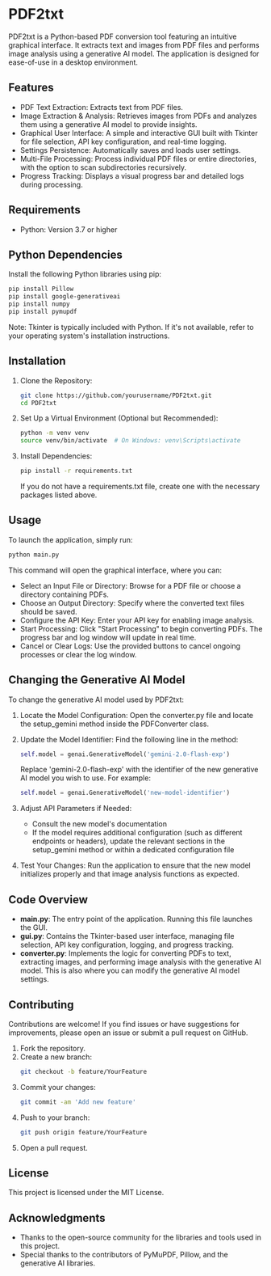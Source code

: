 # PDF2txt

PDF2txt is a Python-based PDF conversion tool featuring an intuitive graphical interface. It extracts text and images from PDF files and performs image analysis using a generative AI model. The application is designed for ease-of-use in a desktop environment.

## Features

* PDF Text Extraction: Extracts text from PDF files.
* Image Extraction & Analysis: Retrieves images from PDFs and analyzes them using a generative AI model to provide insights.
* Graphical User Interface: A simple and interactive GUI built with Tkinter for file selection, API key configuration, and real-time logging.
* Settings Persistence: Automatically saves and loads user settings.
* Multi-File Processing: Process individual PDF files or entire directories, with the option to scan subdirectories recursively.
* Progress Tracking: Displays a visual progress bar and detailed logs during processing.

## Requirements

* Python: Version 3.7 or higher

## Python Dependencies

Install the following Python libraries using pip:

```bash
pip install Pillow
pip install google-generativeai
pip install numpy
pip install pymupdf
```

Note: Tkinter is typically included with Python. If it's not available, refer to your operating system's installation instructions.

## Installation

1. Clone the Repository:
   ```bash
   git clone https://github.com/yourusername/PDF2txt.git
   cd PDF2txt
   ```

2. Set Up a Virtual Environment (Optional but Recommended):
   ```bash
   python -m venv venv
   source venv/bin/activate  # On Windows: venv\Scripts\activate
   ```

3. Install Dependencies:
   ```bash
   pip install -r requirements.txt
   ```
   If you do not have a requirements.txt file, create one with the necessary packages listed above.

## Usage

To launch the application, simply run:

```bash
python main.py
```

This command will open the graphical interface, where you can:

* Select an Input File or Directory: Browse for a PDF file or choose a directory containing PDFs.
* Choose an Output Directory: Specify where the converted text files should be saved.
* Configure the API Key: Enter your API key for enabling image analysis.
* Start Processing: Click "Start Processing" to begin converting PDFs. The progress bar and log window will update in real time.
* Cancel or Clear Logs: Use the provided buttons to cancel ongoing processes or clear the log window.

## Changing the Generative AI Model

To change the generative AI model used by PDF2txt:

1. Locate the Model Configuration:
   Open the converter.py file and locate the setup_gemini method inside the PDFConverter class.

2. Update the Model Identifier:
   Find the following line in the method:
   ```python
   self.model = genai.GenerativeModel('gemini-2.0-flash-exp')
   ```
   Replace 'gemini-2.0-flash-exp' with the identifier of the new generative AI model you wish to use. For example:
   ```python
   self.model = genai.GenerativeModel('new-model-identifier')
   ```

3. Adjust API Parameters if Needed:
   * Consult the new model's documentation
   * If the model requires additional configuration (such as different endpoints or headers), update the relevant sections in the setup_gemini method or within a dedicated configuration file

4. Test Your Changes:
   Run the application to ensure that the new model initializes properly and that image analysis functions as expected.

## Code Overview

* **main.py**: The entry point of the application. Running this file launches the GUI.
* **gui.py**: Contains the Tkinter-based user interface, managing file selection, API key configuration, logging, and progress tracking.
* **converter.py**: Implements the logic for converting PDFs to text, extracting images, and performing image analysis with the generative AI model. This is also where you can modify the generative AI model settings.

## Contributing

Contributions are welcome! If you find issues or have suggestions for improvements, please open an issue or submit a pull request on GitHub.

1. Fork the repository.
2. Create a new branch:
   ```bash
   git checkout -b feature/YourFeature
   ```
3. Commit your changes:
   ```bash
   git commit -am 'Add new feature'
   ```
4. Push to your branch:
   ```bash
   git push origin feature/YourFeature
   ```
5. Open a pull request.

## License

This project is licensed under the MIT License.

## Acknowledgments

* Thanks to the open-source community for the libraries and tools used in this project.
* Special thanks to the contributors of PyMuPDF, Pillow, and the generative AI libraries.